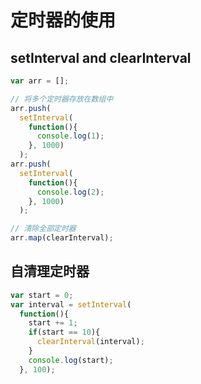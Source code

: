 # 定时器的使用
## setInterval and clearInterval
```javascript
var arr = [];

// 将多个定时器存放在数组中
arr.push(
  setInterval(
    function(){
      console.log(1);
    }, 1000)
  );
arr.push(
  setInterval(
    function(){
      console.log(2);
    }, 1000)
  );

// 清除全部定时器
arr.map(clearInterval);
```
## 自清理定时器
```javascript
var start = 0;
var interval = setInterval(
  function(){
    start += 1;
    if(start == 10){
      clearInterval(interval);
    }
    console.log(start);
  }, 100);
```
